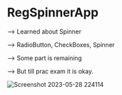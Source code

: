 # RegSpinnerApp

--> Learned about Spinner

--> RadioButton, CheckBoxes, Spinner

--> Some part is remaining 

--> But till prac exam it is okay.

![Screenshot 2023-05-28 224114](https://github.com/stellarboymihir/RegSpinnerApp/assets/83822717/6dbe08a6-f40b-400d-b050-4d148c485f0a)
